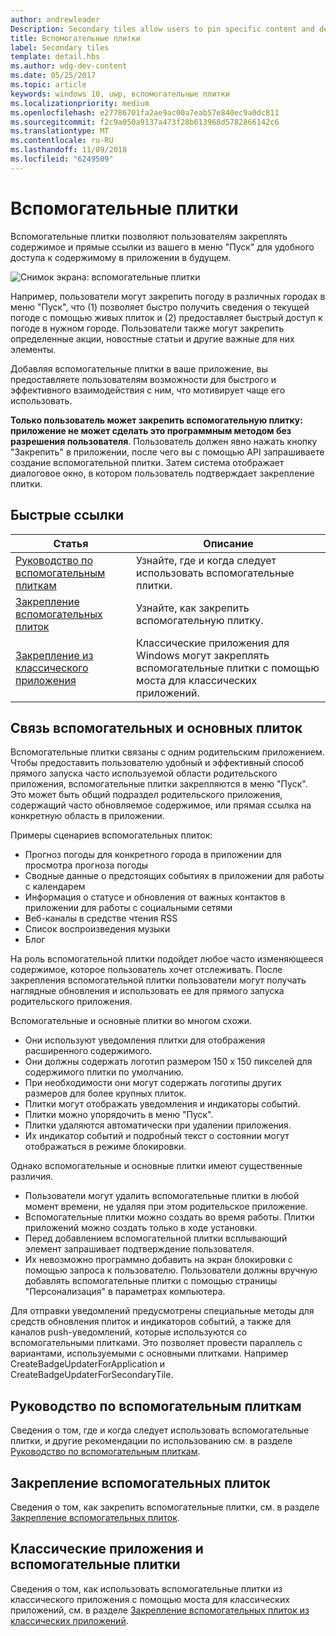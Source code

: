 ```yaml
---
author: andrewleader
Description: Secondary tiles allow users to pin specific content and deep links from your app onto their Start menu, providing easy future access to the content within your app.
title: Вспомогательные плитки
label: Secondary tiles
template: detail.hbs
ms.author: wdg-dev-content
ms.date: 05/25/2017
ms.topic: article
keywords: windows 10, uwp, вспомогательные плитки
ms.localizationpriority: medium
ms.openlocfilehash: e27786701fa2ae9ac00a7eab57e840ec9a0dc811
ms.sourcegitcommit: f2c9a050a9137a473f28b613968d5782866142c6
ms.translationtype: MT
ms.contentlocale: ru-RU
ms.lasthandoff: 11/09/2018
ms.locfileid: "6249509"
---
```

# <a name="secondary-tiles"></a>Вспомогательные плитки


Вспомогательные плитки позволяют пользователям закреплять содержимое и прямые ссылки из вашего в меню "Пуск" для удобного доступа к содержимому в приложении в будущем.

![Снимок экрана: вспомогательные плитки](images/secondarytiles.png)

Например, пользователи могут закрепить погоду в различных городах в меню "Пуск", что (1) позволяет быстро получить сведения о текущей погоде с помощью живых плиток и (2) предоставляет быстрый доступ к погоде в нужном городе. Пользователи также могут закрепить определенные акции, новостные статьи и другие важные для них элементы.

Добавляя вспомогательные плитки в ваше приложение, вы предоставляете пользователям возможности для быстрого и эффективного взаимодействия с ним, что мотивирует чаще его использовать.

**Только пользователь может закрепить вспомогательную плитку: приложение не может сделать это программным методом без разрешения пользователя**. Пользователь должен явно нажать кнопку "Закрепить" в приложении, после чего вы с помощью API запрашиваете создание вспомогательной плитки. Затем система отображает диалоговое окно, в котором пользователь подтверждает закрепление плитки.

## <a name="quick-links"></a>Быстрые ссылки

| Статья | Описание |
| --- | --- |
| [Руководство по вспомогательным плиткам](secondary-tiles-guidance.md) | Узнайте, где и когда следует использовать вспомогательные плитки. |
| [Закрепление вспомогательных плиток](secondary-tiles-pinning.md) | Узнайте, как закрепить вспомогательную плитку. |
| [Закрепление из классического приложения](secondary-tiles-desktop-pinning.md) | Классические приложения для Windows могут закреплять вспомогательные плитки с помощью моста для классических приложений. |


## <a name="secondary-tiles-in-relation-to-primary-tiles"></a>Связь вспомогательных и основных плиток

Вспомогательные плитки связаны с одним родительским приложением. Чтобы предоставить пользователю удобный и эффективный способ прямого запуска часто используемой области родительского приложения, вспомогательные плитки закрепляются в меню "Пуск". Это может быть общий подраздел родительского приложения, содержащий часто обновляемое содержимое, или прямая ссылка на конкретную область в приложении.

Примеры сценариев вспомогательных плиток:

* Прогноз погоды для конкретного города в приложении для просмотра прогноза погоды
* Сводные данные о предстоящих событиях в приложении для работы с календарем
* Информация о статусе и обновления от важных контактов в приложении для работы с социальными сетями
* Веб-каналы в средстве чтения RSS
* Список воспроизведения музыки
* Блог

На роль вспомогательной плитки подойдет любое часто изменяющееся содержимое, которое пользователь хочет отслеживать. После закрепления вспомогательной плитки пользователи могут получать наглядные обновления и использовать ее для прямого запуска родительского приложения.

Вспомогательные и основные плитки во многом схожи.

* Они используют уведомления плитки для отображения расширенного содержимого.
* Они должны содержать логотип размером 150 x 150 пикселей для содержимого плитки по умолчанию.
* При необходимости они могут содержать логотипы других размеров для более крупных плиток.
* Плитки могут отображать уведомления и индикаторы событий.
* Плитки можно упорядочить в меню "Пуск".
* Плитки удаляются автоматически при удалении приложения.
* Их индикатор событий и подробный текст о состоянии могут отображаться в режиме блокировки.

Однако вспомогательные и основные плитки имеют существенные различия.

* Пользователи могут удалить вспомогательные плитки в любой момент времени, не удаляя при этом родительское приложение.
* Вспомогательные плитки можно создать во время работы. Плитки приложений можно создать только в ходе установки.
* Перед добавлением вспомогательной плитки всплывающий элемент запрашивает подтверждение пользователя.
* Их невозможно программно добавить на экран блокировки с помощью запроса к пользователю. Пользователи должны вручную добавлять вспомогательные плитки с помощью страницы "Персонализация" в параметрах компьютера.

Для отправки уведомлений предусмотрены специальные методы для средств обновления плиток и индикаторов событий, а также для каналов push-уведомлений, которые используются со вспомогательными плитками. Это позволяет провести параллель с вариантами, используемыми с основными плитками. Например CreateBadgeUpdaterForApplication и CreateBadgeUpdaterForSecondaryTile.


## <a name="guidance-on-secondary-tiles"></a>Руководство по вспомогательным плиткам
Сведения о том, где и когда следует использовать вспомогательные плитки, и другие рекомендации по использованию см. в разделе [Руководство по вспомогательным плиткам](secondary-tiles-guidance.md).


## <a name="pinning-secondary-tiles"></a>Закрепление вспомогательных плиток
Сведения о том, как закрепить вспомогательные плитки, см. в разделе [Закрепление вспомогательных плиток](secondary-tiles-pinning.md).


## <a name="desktop-applications-and-secondary-tiles"></a>Классические приложения и вспомогательные плитки
Сведения о том, как использовать вспомогательные плитки из классического приложения с помощью моста для классических приложений, см. в разделе [Закрепление вспомогательных плиток из классических приложений](secondary-tiles-desktop-pinning.md).
